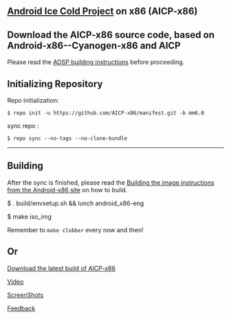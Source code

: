 [Android Ice Cold Project](http://aicp-rom.com) on x86 (AICP-x86)
-----------------------------------------------------------------


Download the AICP-x86 source code, based on Android-x86--Cyanogen-x86 and AICP
------------------------------------------------------------------------------

Please read the [AOSP building instructions](http://source.android.com/source/index.html) before proceeding.

Initializing Repository
-----------------------

Repo initialization:

    $ repo init -u https://github.com/AICP-x86/manifest.git -b mm6.0


sync repo :

    $ repo sync --no-tags --no-clone-bundle

***

Building
--------

After the sync is finished, please read the [Building the image instructions from the Android-x86 site](http://www.android-x86.org/getsourcecode) on how to build.

   $ . build/envsetup.sh && lunch android_x86-eng

   $ make iso_img

Remember to `make clobber` every now and then!

Or
---

[Download the latest build of AICP-x86](https://drive.google.com/open?id=0B73McXwkxx69azg0RUtJWVVvaHM)

[Video](https://drive.google.com/open?id=0B73McXwkxx69azg0RUtJWVVvaHM)

[ScreenShots](https://drive.google.com/open?id=0B73McXwkxx69RmNUZlJya1E2NlU)

[Feedback](https://drive.google.com/open?id=1JgxzRaXV-9gWIwHA3ehppgAA1EfhEJQgAWeQdQktk5A)

